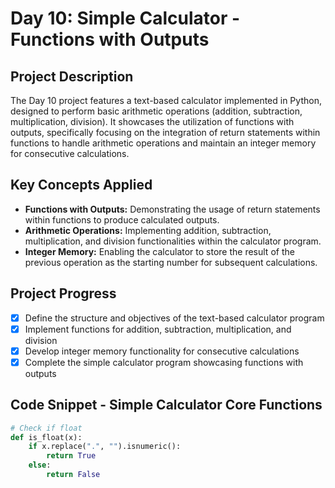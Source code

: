 # Day 10: Simple Calculator - Functions with Outputs

## Project Description

The Day 10 project features a text-based calculator implemented in Python, designed to perform basic arithmetic operations (addition, subtraction, multiplication, division). It showcases the utilization of functions with outputs, specifically focusing on the integration of return statements within functions to handle arithmetic operations and maintain an integer memory for consecutive calculations.

## Key Concepts Applied

- **Functions with Outputs:** Demonstrating the usage of return statements within functions to produce calculated outputs.
- **Arithmetic Operations:** Implementing addition, subtraction, multiplication, and division functionalities within the calculator program.
- **Integer Memory:** Enabling the calculator to store the result of the previous operation as the starting number for subsequent calculations.

## Project Progress

- [x] Define the structure and objectives of the text-based calculator program
- [x] Implement functions for addition, subtraction, multiplication, and division
- [x] Develop integer memory functionality for consecutive calculations
- [x] Complete the simple calculator program showcasing functions with outputs

## Code Snippet - Simple Calculator Core Functions

```python
# Check if float
def is_float(x):
    if x.replace(".", "").isnumeric():
        return True
    else:
        return False